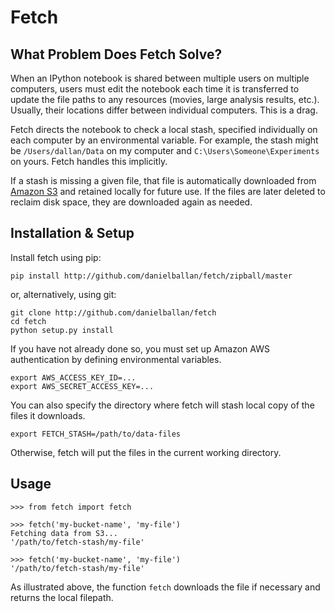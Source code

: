 Fetch
=====

What Problem Does Fetch Solve?
------------------------------

When an IPython notebook is shared between multiple users on multiple computers,
users must edit the notebook each time it is transferred to update the
file paths to any resources (movies, large analysis results, etc.). Usually,
their locations differ between individual computers. This is a drag.

Fetch directs the notebook to check a local stash, specified individually
on each computer by an environmental variable. For example, the stash might be
`/Users/dallan/Data` on my computer and `C:\Users\Someone\Experiments` on
yours. Fetch handles this implicitly.

If a stash is missing a given file, that file is automatically downloaded from
[Amazon S3](http://aws.amazon.com/s3/) and retained locally for future use. If the files are later deleted
to reclaim disk space, they are downloaded again as needed.

Installation & Setup
--------------------

Install fetch using pip:

    pip install http://github.com/danielballan/fetch/zipball/master

or, alternatively, using git:

    git clone http://github.com/danielballan/fetch
    cd fetch
    python setup.py install

If you have not already done so, you must set up Amazon AWS authentication
by defining environmental variables.

    export AWS_ACCESS_KEY_ID=...
    export AWS_SECRET_ACCESS_KEY=...

You can also specify the directory where fetch will stash local copy of the
files it downloads.

    export FETCH_STASH=/path/to/data-files

Otherwise, fetch will put the files in the current working directory.

Usage
-----

    >>> from fetch import fetch

    >>> fetch('my-bucket-name', 'my-file')
    Fetching data from S3...
    '/path/to/fetch-stash/my-file'

    >>> fetch('my-bucket-name', 'my-file')
    '/path/to/fetch-stash/my-file'

As illustrated above, the function `fetch` downloads the file if necessary
and returns the local filepath.
